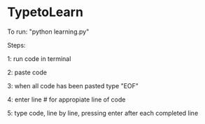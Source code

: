 # TypetoLearn

To run: "python learning.py"

Steps:

1: run code in terminal

2: paste code 

3: when all code has been pasted type "EOF"

4: enter line # for appropiate line of code

5: type code, line by line, pressing enter after each completed line
